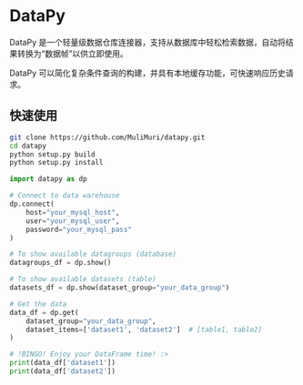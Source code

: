 # DataPy

DataPy 是一个轻量级数据仓库连接器，支持从数据库中轻松检索数据，自动将结果转换为“数据帧”以供立即使用。

DataPy 可以简化复杂条件查询的构建，并具有本地缓存功能，可快速响应历史请求。

## 快速使用
```bash
git clone https://github.com/MuliMuri/datapy.git
cd datapy
python setup.py build
python setup.py install
```

```py
import datapy as dp

# Connect to data warehouse
dp.connect(
    host="your_mysql_host",
    user="your_mysql_user",
    password="your_mysql_pass"
)

# To show available datagroups (database)
datagroups_df = dp.show()

# To show available datasets (table)
datasets_df = dp.show(dataset_group="your_data_group")

# Get the data
data_df = dp.get(
    dataset_group="your_data_group",
    dataset_items=['dataset1', 'dataset2']  # [table1, table2]
)

# !BINGO! Enjoy your DataFrame time! :>
print(data_df['dataset1'])
print(data_df['dataset2'])
```

